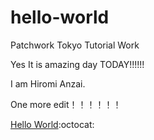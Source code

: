 hello-world
===========

Patchwork Tokyo Tutorial Work


Yes It is amazing day TODAY!!!!!!

I am Hiromi Anzai. 


One more edit！！！！！！

[Hello World](http://githubjapan.github.io/guides/activities/hello-world/):octocat:
